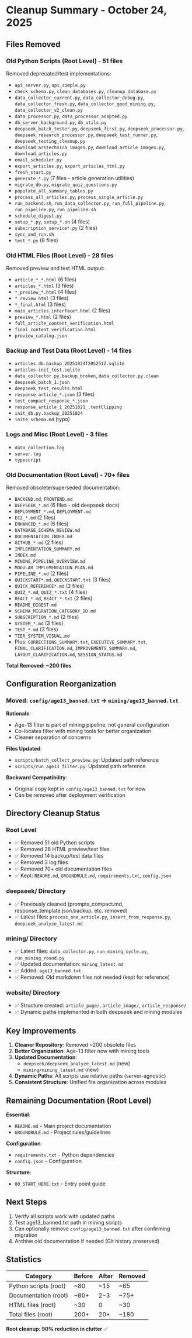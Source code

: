 # Cleanup Summary - October 24, 2025

## Files Removed

### Old Python Scripts (Root Level) - 51 files
Removed deprecated/test implementations:
- `api_server.py`, `api_simple.py`
- `check_schema.py`, `clean_databases.py`, `cleanup_database.py`
- `data_collector_current.py`, `data_collector_debug.py`, `data_collector_fresh.py`, `data_collector_good_mining.py`, `data_collector_v2_clean.py`
- `data_processor.py`, `data_processor_adapted.py`
- `db_server_background.py`, `db_utils.py`
- `deepseek_batch_tester.py`, `deepseek_first.py`, `deepseek_processor.py`, `deepseek_research_processor.py`, `deepseek_test_runner.py`, `deepseek_testing_cleanup.py`
- `download_arstechnica_images.py`, `download_article_images.py`, `download_articles.py`
- `email_scheduler.py`
- `export_articles.py`, `export_articles_html.py`
- `fresh_start.py`
- `generate_*.py` (7 files - article generation utilities)
- `migrate_db.py`, `migrate_quiz_questions.py`
- `populate_all_summary_tables.py`
- `process_all_articles.py`, `process_single_article.py`
- `run_backend.sh`, `run_data_collector.py`, `run_full_pipeline.py`, `run_pipeline.py`, `run_pipeline.sh`
- `schedule_digest.py`
- `setup_*.py`, `setup_*.sh` (4 files)
- `subscription_service*.py` (2 files)
- `sync_and_run.sh`
- `test_*.py` (8 files)

### Old HTML Files (Root Level) - 28 files
Removed preview and test HTML output:
- `article_*_*.html` (6 files)
- `articles_*.html` (3 files)
- `*_preview_*.html` (4 files)
- `*_review.html` (3 files)
- `*_final.html` (3 files)
- `main_articles_interface*.html` (2 files)
- `preview_*.html` (2 files)
- `full_article_content_verification.html`
- `final_content_verification.html`
- `preview_catalog.json`

### Backup and Test Data (Root Level) - 14 files
- `articles.db.backup_20251024T205251Z.sqlite`
- `articles.init_test.sqlite`
- `data_collector.py.backup_broken`, `data_collector.py.clean`
- `deepseek_batch_1.json`
- `deepseek_test_results.html`
- `response_article_*.json` (3 files)
- `test_compact_response_*.json`
- `response_article_1_20251021_.textClipping`
- `init_db.py.backup_20251024`
- `inite_schema.md` (typo)

### Logs and Misc (Root Level) - 3 files
- `data_collection.log`
- `server.log`
- `typescript`

### Old Documentation (Root Level) - 70+ files
Removed obsolete/superseded documentation:
- `BACKEND.md`, `FRONTEND.md`
- `DEEPSEEK_*.md` (6 files - old deepseek docs)
- `DEPLOYMENT_*.md`, `DEPLOYMENT.md`
- `EC2_*.md` (2 files)
- `ENHANCED_*.md` (6 files)
- `DATABASE_SCHEMA_REVIEW.md`
- `DOCUMENTATION_INDEX.md`
- `GITHUB_*.md` (2 files)
- `IMPLEMENTATION_SUMMARY.md`
- `INDEX.md`
- `MINING_PIPELINE_OVERVIEW.md`
- `MODULAR_IMPLEMENTATION_PLAN.md`
- `PIPELINE_*.md` (2 files)
- `QUICKSTART*.md`, `QUICKSTART.txt` (3 files)
- `QUICK_REFERENCE*.md` (2 files)
- `QUIZ_*.md`, `QUIZ_*.txt` (4 files)
- `REACT_*.md`, `REACT_*.txt` (2 files)
- `README_DIGEST.md`
- `SCHEMA_MIGRATION_CATEGORY_ID.md`
- `SUBSCRIPTION_*.md` (2 files)
- `SYSTEM_*.md` (3 files)
- `TEST_*.md` (3 files)
- `TIER_SYSTEM_VISUAL.md`
- Plus: `CORRECTIONS_SUMMARY.txt`, `EXECUTIVE_SUMMARY.txt`, `FINAL_CLARIFICATION.md`, `IMPROVEMENTS_SUMMARY.md`, `LAYOUT_CLARIFICATION.md`, `SESSION_STATUS.md`

**Total Removed: ~200 files**

## Configuration Reorganization

### Moved: `config/age13_banned.txt` → `mining/age13_banned.txt`

**Rationale**:
- Age-13 filter is part of mining pipeline, not general configuration
- Co-locates filter with mining tools for better organization
- Cleaner separation of concerns

**Files Updated**:
- `scripts/batch_collect_preview.py`: Updated path reference
- `scripts/run_age13_filter.py`: Updated path reference

**Backward Compatibility**:
- Original copy kept in `config/age13_banned.txt` for now
- Can be removed after deployment verification

## Directory Cleanup Status

### Root Level
- ✅ Removed 51 old Python scripts
- ✅ Removed 28 HTML preview/test files
- ✅ Removed 14 backup/test data files
- ✅ Removed 3 log files
- ✅ Removed 70+ old documentation files
- ✅ Kept: `README.md`, `GROUNDRULE.md`, `requirements.txt`, `config.json`

### deepseek/ Directory
- ✅ Previously cleaned (prompts_compact.md, response_template.json.backup, etc. removed)
- ✅ Latest files: `process_one_article.py`, `insert_from_response.py`, `deepseek_analyze_latest.md`

### mining/ Directory
- ✅ Latest files: `data_collector.py`, `run_mining_cycle.py`, `run_mining_round.py`
- ✅ Updated documentation: `mining_latest.md`
- ✅ Added: `age13_banned.txt`
- ✅ Removed: Old markdown files not needed (kept for reference)

### website/ Directory
- ✅ Structure created: `article_page/`, `article_image/`, `article_response/`
- ✅ Dynamic paths implemented in both deepseek and mining modules

## Key Improvements

1. **Cleaner Repository**: Removed ~200 obsolete files
2. **Better Organization**: Age-13 filter now with mining tools
3. **Updated Documentation**: 
   - `deepseek/deepseek_analyze_latest.md` (new)
   - `mining/mining_latest.md` (new)
4. **Dynamic Paths**: All scripts use relative paths (server-agnostic)
5. **Consistent Structure**: Unified file organization across modules

## Remaining Documentation (Root Level)

**Essential**:
- `README.md` - Main project documentation
- `GROUNDRULE.md` - Project rules/guidelines

**Configuration**:
- `requirements.txt` - Python dependencies
- `config.json` - Configuration

**Structure**:
- `00_START_HERE.txt` - Entry point guide

## Next Steps

1. Verify all scripts work with updated paths
2. Test age13_banned.txt path in mining scripts
3. Can optionally remove `config/age13_banned.txt` after confirming migration
4. Archive old documentation if needed (Git history preserved)

## Statistics

| Category | Before | After | Removed |
|----------|--------|-------|---------|
| Python scripts (root) | ~80 | ~15 | ~65 |
| Documentation (root) | ~80+ | 2-3 | ~75+ |
| HTML files (root) | ~30 | 0 | ~30 |
| Total files (root) | 200+ | 20+ | ~180 |

**Root cleanup: 90% reduction in clutter** ✅
